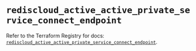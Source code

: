 # `rediscloud_active_active_private_service_connect_endpoint`

Refer to the Terraform Registry for docs: [`rediscloud_active_active_private_service_connect_endpoint`](https://registry.terraform.io/providers/redislabs/rediscloud/2.7.1/docs/resources/active_active_private_service_connect_endpoint).
